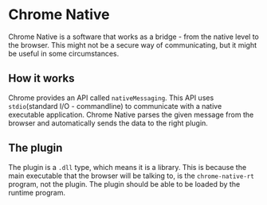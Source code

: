# Chrome Native
Chrome Native is a software that works as a bridge - from the native level to the browser. This might not be a secure way of communicating, but it might be useful in some circumstances.

## How it works
Chrome provides an API called `nativeMessaging`. This API uses `stdio`(standard I/O - commandline) to communicate with a native executable application. Chrome Native parses the given message from the browser and automatically sends the data to the right plugin.

## The plugin
The plugin is a `.dll` type, which means it is a library. This is because the main executable that the browser will be talking to, is the `chrome-native-rt` program, not the plugin. The plugin should be able to be loaded by the runtime program.